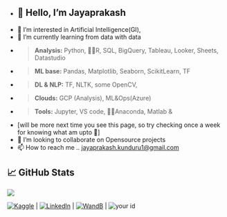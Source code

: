 - <h2>👋 Hello, I’m Jayaprakash </h2>
- 👀 I’m interested in Artificial Intelligence(GI), 
- 🌱 I’m currently learning from data with data 
- > **Analysis:** Python, 🤏🏼R, SQL, BigQuery, Tableau, Looker, Sheets, Datastudio 
- > **ML base:** Pandas, Matplotlib, Seaborn, ScikitLearn, TF
- > **DL & NLP:** TF, NLTK, some OpenCV, 
- > **Clouds:** GCP (Analysis), ML&Ops(Azure)
- > **Tools:** Jupyter, VS code, 🤏🏼Anaconda, Matlab & 
- [will be more next time you see this page, so try checking once a week for knowing what am upto 🤗]
- 💞️ I’m looking to collaborate on Opensource projects
- 📫 How to reach me .. jayaprakash.kunduru1@gmail.com


## &#x1f4c8; GitHub Stats

<a href="https://github.com/Jayjake1/Jayjake1">
  <img align="center" src="https://github-readme-stats.vercel.app/api/top-langs/?username=Jayjake1&hide=java,html,tex&title_color=ffffff&text_color=c9cacc&icon_color=2bbc8a&bg_color=1d1f21&langs_count=3" />
</a>
<!-- Actual text -->

 [![Kaggle][1.2]][1] | [![LinkedIn][3.2]][3] | [![WandB][2.2]][2] | ![your id](https://road-to-kaggle-grandmaster.vercel.app/api/simple/mark18vi)

<!-- Icons -->

[1.2]: https://user-images.githubusercontent.com/28497479/147792640-bce55fe0-ca6b-4a58-88fc-54f6d83a8840.png
[3.2]: https://user-images.githubusercontent.com/28497479/147792572-662cb01c-026e-492b-be67-e7a5aefad19e.png
[2.2]: https://user-images.githubusercontent.com/28497479/147792481-bf2bb8d4-4b75-4c08-a749-4686887a3ed8.png


<!-- Links to your social media accounts -->

[1]: https://www.kaggle.com/mark18vi
[3]: https://www.linkedin.com/in/jayaprakash-k-17477618b/
[2]: https://wandb.ai/jayaprakash1



<!---
Jayjake1/Jayjake1 is a ✨ special ✨ repository because its `README.md` (this file) appears on your GitHub profile.
You can click the Preview link to take a look at your changes.
--->
